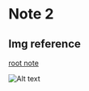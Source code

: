 # Note 2

## Img reference

[root note](../note.md)

![Alt text][imgid1]

[imgid1]: ../images/empty.jpg 'Optional title attribute'
